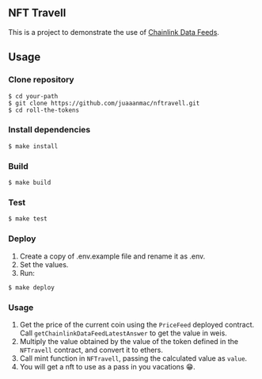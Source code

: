 ## NFT Travell

This is a project to demonstrate the use of [Chainlink Data Feeds](https://docs.chain.link/data-feeds).

## Usage

### Clone repository

```shell
$ cd your-path
$ git clone https://github.com/juaaanmac/nftravell.git
$ cd roll-the-tokens
```

### Install dependencies

```shell
$ make install
```

### Build

```shell
$ make build
```

### Test

```shell
$ make test
```

### Deploy

1) Create a copy of .env.example file and rename it as .env. 
2) Set the values.
3) Run:

```shell
$ make deploy
```

### Usage

1) Get the price of the current coin using the `PriceFeed` deployed contract. Call `getChainlinkDataFeedLatestAnswer` to get the value in weis.
2) Multiply the value obtained by the value of the token defined in the `NFTravell` contract, and convert it to ethers.
3) Call mint function in `NFTravell`, passing the calculated value as `value`.
4) You will get a nft to use as a pass in you vacations 😁.